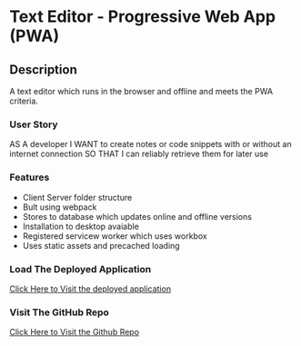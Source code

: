 # Text Editor - Progressive Web App (PWA)

## Description
A text editor which runs in the browser and offline and meets the PWA criteria.

### User Story
AS A developer
I WANT to create notes or code snippets with or without an internet connection
SO THAT I can reliably retrieve them for later use

### Features
- Client Server folder structure
- Bult using webpack
- Stores to database which updates online and offline versions
- Installation to desktop avaiable
- Registered servicew worker which uses workbox
- Uses static assets and precached loading

### Load The Deployed Application
[Click Here to Visit the deployed application](https://week-19-text-editors.herokuapp.com/)

### Visit The GitHub Repo
[Click Here to Visit the Github Repo](https://github.com/cherry-aisha/week-19-text-editor)

